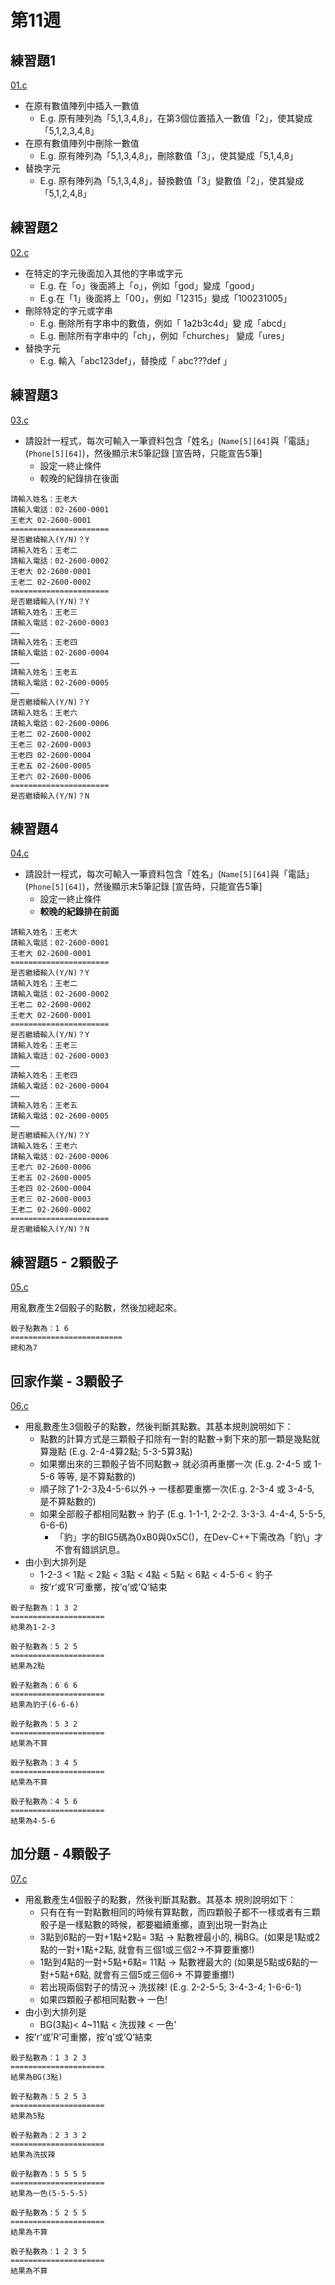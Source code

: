 # 第11週

## 練習題1

[01.c](01.c)

- 在原有數值陣列中插入一數值
    - E.g. 原有陣列為「5,1,3,4,8」，在第3個位置插入一數值「2」，使其變成「5,1,2,3,4,8」
- 在原有數值陣列中刪除一數值
    - E.g. 原有陣列為「5,1,3,4,8」，刪除數值「3」，使其變成「5,1,4,8」
- 替換字元
    - E.g. 原有陣列為「5,1,3,4,8」，替換數值「3」變數值「2」，使其變成「5,1,2,4,8」

## 練習題2

[02.c](02.c)

- 在特定的字元後面加入其他的字串或字元
    - E.g. 在「o」後面將上「o」，例如「god」變成「good」
    - E.g.在「1」後面將上「00」，例如「12315」變成「100231005」
- 刪除特定的字元或字串
    - E.g. 刪除所有字串中的數值，例如「 1a2b3c4d」變
      成「abcd」
    - E.g. 刪除所有字串中的「ch」，例如「churches」
      變成「ures」
- 替換字元
    - E.g. 輸入「abc123def」，替換成「 abc???def 」

## 練習題3

[03.c](03.c)

- 請設計一程式，每次可輸入一筆資料包含「姓名」(`Name[5][64]`與「電話」(`Phone[5][64]`)，然後顯示末5筆記錄 [宣告時，只能宣告5筆]
    - 設定一終止條件
    - 較晚的紀錄排在後面

```
請輸入姓名：王老大
請輸入電話：02-2600-0001
王老大 02-2600-0001
======================
是否繼續輸入(Y/N)？Y
請輸入姓名：王老二
請輸入電話：02-2600-0002
王老大 02-2600-0001
王老二 02-2600-0002
======================
是否繼續輸入(Y/N)？Y
請輸入姓名：王老三
請輸入電話：02-2600-0003
……
請輸入姓名：王老四
請輸入電話：02-2600-0004
……
請輸入姓名：王老五
請輸入電話：02-2600-0005
……
是否繼續輸入(Y/N)？Y
請輸入姓名：王老六
請輸入電話：02-2600-0006
王老二 02-2600-0002
王老三 02-2600-0003
王老四 02-2600-0004
王老五 02-2600-0005
王老六 02-2600-0006
======================
是否繼續輸入(Y/N)？N
```

## 練習題4

[04.c](04.c)

- 請設計一程式，每次可輸入一筆資料包含「姓名」(`Name[5][64]`與「電話」(`Phone[5][64]`)，然後顯示末5筆記錄 [宣告時，只能宣告5筆]
    - 設定一終止條件
    - **較晚的紀錄排在前面**

```
請輸入姓名：王老大
請輸入電話：02-2600-0001
王老大 02-2600-0001
======================
是否繼續輸入(Y/N)？Y
請輸入姓名：王老二
請輸入電話：02-2600-0002
王老二 02-2600-0002
王老大 02-2600-0001
======================
是否繼續輸入(Y/N)？Y
請輸入姓名：王老三
請輸入電話：02-2600-0003
……
請輸入姓名：王老四
請輸入電話：02-2600-0004
……
請輸入姓名：王老五
請輸入電話：02-2600-0005
……
是否繼續輸入(Y/N)？Y
請輸入姓名：王老六
請輸入電話：02-2600-0006
王老六 02-2600-0006
王老五 02-2600-0005
王老四 02-2600-0004
王老三 02-2600-0003
王老二 02-2600-0002
======================
是否繼續輸入(Y/N)？N
```

## 練習題5 - 2顆骰子

[05.c](05.c)

用亂數產生2個骰子的點數，然後加總起來。

```
骰子點數為：1 6
=========================
總和為7
```

## 回家作業 - 3顆骰子

[06.c](06.c)

- 用亂數產生3個骰子的點數，然後判斷其點數。其基本規則說明如下：
    - 點數的計算方式是三顆骰子扣除有一對的點數→剩下來的那一顆是幾點就算幾點 (E.g. 2-4-4算2點; 5-3-5算3點)
    - 如果擲出來的三顆骰子皆不同點數→ 就必須再重擲一次 (E.g. 2-4-5 或 1-5-6 等等, 是不算點數的)
    - 順子除了1-2-3及4-5-6以外→ 一樣都要重擲一次(E.g. 2-3-4 或 3-4-5, 是不算點數的)
    - 如果全部骰子都相同點數→ 豹子 (E.g. 1-1-1, 2-2-2. 3-3-3. 4-4-4, 5-5-5, 6-6-6)
        - 「豹」字的BIG5碼為0xB0與0x5C(\)，在Dev-C++下需改為「豹\」才不會有錯誤訊息。
- 由小到大排列是
    - 1-2-3 < 1點 < 2點 < 3點 < 4點 < 5點 < 6點 < 4-5-6 < 豹子
    - 按’r’或’R’可重擲，按’q’或’Q’結束

```
骰子點數為：1 3 2
=====================
結果為1-2-3
```

```
骰子點數為：5 2 5
=====================
結果為2點
```

```
骰子點數為：6 6 6
=====================
結果為豹子(6-6-6)
```

```
骰子點數為：5 3 2
=====================
結果為不算
```

```
骰子點數為：3 4 5
=====================
結果為不算
```

```
骰子點數為：4 5 6
=====================
結果為4-5-6
```

## 加分題 - 4顆骰子

[07.c](07.c)

- 用亂數產生4個骰子的點數，然後判斷其點數。其基本
  規則說明如下：
    - 只有在有一對點數相同的時候有算點數，而四顆骰子都不一樣或者有三顆骰子是一樣點數的時候，都要繼續重擲，直到出現一對為止
    - 3點到6點的一對+1點+2點= 3點 → 點數裡最小的, 稱BG。(如果是1點或2點的一對+1點+2點, 就會有三個1或三個2→不算要重擲!)
    - 1點到4點的一對+5點+6點= 11點 → 點數裡最大的 (如果是5點或6點的一對+5點+6點, 就會有三個5或三個6→ 不算要重擲!)
    - 若出現兩個對子的情況→ 洗拔辣! (E.g. 2-2-5-5; 3-4-3-4; 1-6-6-1)
    - 如果四顆骰子都相同點數→ 一色!
- 由小到大排列是
    - BG(3點)< 4~11點 < 洗拔辣 < 一色'
- 按’r’或’R’可重擲，按’q’或’Q’結束

```
骰子點數為：1 3 2 3
=====================
結果為BG(3點)
```

```
骰子點數為：5 2 5 3
=====================
結果為5點
```

```
骰子點數為：2 3 3 2
=====================
結果為洗拔辣
```

```
骰子點數為：5 5 5 5
=====================
結果為一色(5-5-5-5)
```

```
骰子點數為：5 2 5 5
=====================
結果為不算
```

```
骰子點數為：1 2 3 5
=====================
結果為不算
```
